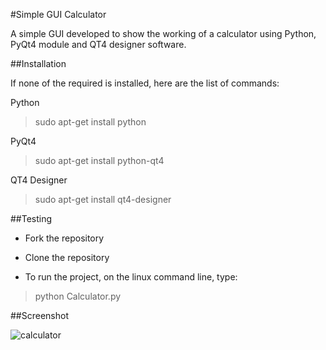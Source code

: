 #Simple GUI Calculator

A simple GUI developed to show the working of a calculator using Python, PyQt4 module and QT4 designer software.



##Installation

If none of the required is installed, here are the list of commands:

Python
> sudo apt-get install python

PyQt4
> sudo apt-get install python-qt4

QT4 Designer
> sudo apt-get install qt4-designer



##Testing

- Fork the repository
- Clone the repository

- To run the project, on the linux command line, type:
> python Calculator.py


##Screenshot

![calculator](https://user-images.githubusercontent.com/28625986/40050495-4844be86-5855-11e8-98e5-369a65b6e587.png)
